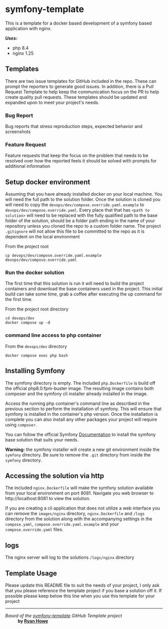 # symfony-template
This is a template for a docker based development of a symfony based application with nginx.

___Uses:___ 
* php 8.4
* nginx 1.25

## Templates
There are two issue templates for GitHub included in the repo.  These can prompt the reporters to generate good issues.
In addition, there is a Pull Request Template to help keep the communication focus on the PR to help create quality pull
requests.  These templates should be updated and expanded upon to meet your project's needs.

### Bug Report
Bug reports that stress reproduction steps, expected behavior and screenshots

### Feature Request
Feature requests that keep the focus on the problem that needs to be resolved over how the reported feels it should be
solved with prompts for additional information

## Setup docker environment
Assuming that you have already installed docker on your local machine.  You will need the full path to the solution
folder.  Once the solution is cloned you will need to copy the `devops/dev/compose.override.yaml.example` to
`devops/dev/compose.override.yaml`.  Every place that that has `<path to solution>` will need to be replaced with
the fully qualified path to the base folder of the solution, should be a folder path ending in the name of your repository unless you cloned
the repo to a custom folder name.  The project `.gitignore` will not allow this file to be committed to the repo as it is
dependent on the local environment

From the project root
```shell
cp devops/dev/compose.override.yaml.example devops/dev/compose.override.yaml
```

### Run the docker solution
The first time that this solution is run it will need to build the project containers and download the base containers
used in the project.  This initial build can take some time, grab a coffee after executing the up command for the first
time.

From the project root directory
```shell
cd devops/dev
docker compose up -d
```

### command line access to php container
From the `devops/dev` directory
```shell
docker compose exec php bash
```

## Installing Symfony
The symfony directory is empty.  The included `php.Dockerfile` is build off the official php8.0:fpm-buster image.  The
resulting image contains both composer and the symfony cli installer already installed in the image.

Access the running php container's command line as described in the previous section to perform the installation of 
symfony. This will ensure that symfony is installed in the container's php version.  Once the installation is complete 
you can also install any other packages your project will require using `composer`.

You can follow the official Symfony [Documentation](https://symfony.com/doc/current/index.html) to install the symfony
base solution that suits your needs.

__Warning:__ the symfony installer will create a new git environment inside the `symfony` directory.  Be sure to remove
the `.git` directory from inside the `symfony` directory.

## Accessing the solution via http
The included `nginx.Dockerfile` will make the symfony solution available from your local environment on port 8081.
Navigate you web browser to http://localhost:8081 to view the solution.

If you are creating a cli application that does not utilize a web interface you can remove the `images/nginx` directory, 
`nginx.Dockerfile` and `/logs` directory from the solution along with the accompanying settings in the 
`compose.yaml`, `compose.override.yaml.example` and your `compose.override.yaml` files.

## logs
The nginx server will log to the solutions `/logs/nginx` directory

## Template Usage
Please update this README file to suit the needs of your project, I only ask that you please reference the template
project if you base a solution off it.  If possible please keep below this line when you use this template for your project

---
<dl>
    <dt>
        <em>Based of the <a href="https://github.com/ryanwhowe/symfony-template">symfony-template</a> GitHub Template project</em>
    </dt>
    <dd>
        <strong>by <a href="https://github.com/ryanwhowe" target="_blank">Ryan Howe</a></strong>
    </dd>
</dl>
